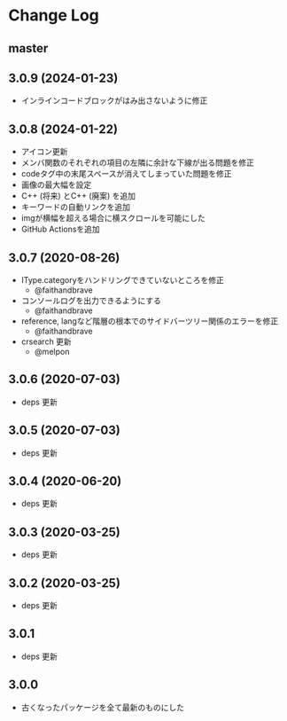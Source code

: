 # Change Log

## master
## 3.0.9 (2024-01-23)

- インラインコードブロックがはみ出さないように修正

## 3.0.8 (2024-01-22)

- アイコン更新
- メンバ関数のそれぞれの項目の左隣に余計な下線が出る問題を修正
- codeタグ中の末尾スペースが消えてしまっていた問題を修正
- 画像の最大幅を設定
- C++ (将来) とC++ (廃案) を追加
- キーワードの自動リンクを追加
- imgが横幅を超える場合に横スクロールを可能にした
- GitHub Actionsを追加

## 3.0.7 (2020-08-26)

- IType.categoryをハンドリングできていないところを修正
    - @faithandbrave
- コンソールログを出力できるようにする
    - @faithandbrave
- reference, langなど階層の根本でのサイドバーツリー関係のエラーを修正
    - @faithandbrave
- crsearch 更新
    - @melpon

## 3.0.6 (2020-07-03)

- deps 更新

## 3.0.5 (2020-07-03)

- deps 更新

## 3.0.4 (2020-06-20)

- deps 更新

## 3.0.3 (2020-03-25)

- deps 更新

## 3.0.2 (2020-03-25)

- deps 更新

## 3.0.1

- deps 更新

## 3.0.0

- 古くなったパッケージを全て最新のものにした
